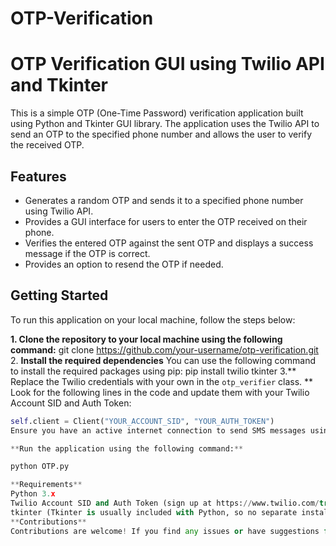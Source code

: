 # OTP-Verification
# OTP Verification GUI using Twilio API and Tkinter

This is a simple OTP (One-Time Password) verification application built using Python and Tkinter GUI library. The application uses the Twilio API to send an OTP to the specified phone number and allows the user to verify the received OTP.

## Features

- Generates a random OTP and sends it to a specified phone number using Twilio API.
- Provides a GUI interface for users to enter the OTP received on their phone.
- Verifies the entered OTP against the sent OTP and displays a success message if the OTP is correct.
- Provides an option to resend the OTP if needed.


## Getting Started

To run this application on your local machine, follow the steps below:

**1. Clone the repository to your local machine using the following command:**
   git clone https://github.com/your-username/otp-verification.git
2. **Install the required dependencies**
You can use the following command to install the required packages using pip:
   pip install twilio tkinter
3.** Replace the Twilio credentials with your own in the `otp_verifier` class. **
Look for the following lines in the code and update them with your Twilio Account SID and Auth Token:

```python
self.client = Client("YOUR_ACCOUNT_SID", "YOUR_AUTH_TOKEN")
Ensure you have an active internet connection to send SMS messages using Twilio API.

**Run the application using the following command:**

python OTP.py

**Requirements**
Python 3.x
Twilio Account SID and Auth Token (sign up at https://www.twilio.com/try-twilio)
tkinter (Tkinter is usually included with Python, so no separate installation is required.)
**Contributions**
Contributions are welcome! If you find any issues or have suggestions for improvements, feel free to open an issue or create a pull request.
      

